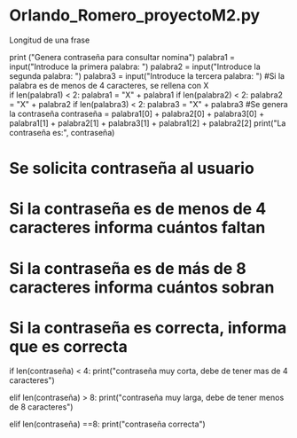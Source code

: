 # Orlando_Romero_proyectoM2.py
Longitud de una frase

print ("Genera contraseña para consultar nomina")
palabra1 = input("Introduce la primera palabra: ")
palabra2 = input("Introduce la segunda palabra: ")
palabra3 = input("Introduce la tercera palabra: ")
#Si la palabra es de menos de 4 caracteres, se rellena con X  
if len(palabra1) < 2:
    palabra1 = "X" + palabra1
if len(palabra2) < 2:
    palabra2 = "X" + palabra2
if len(palabra3) < 2:
    palabra3 = "X" + palabra3
#Se genera la contraseña
contraseña = palabra1[0] + palabra2[0] + palabra3[0] + palabra1[1] + palabra2[1] + palabra3[1] + palabra1[2] + palabra2[2]
print("La contraseña es:", contraseña)
       
# Se solicita contraseña al usuario
# Si la contraseña es de menos de 4 caracteres informa cuántos faltan
# Si la contraseña es de más de 8 caracteres informa cuántos sobran
# Si la contraseña es correcta, informa que es correcta

if len(contraseña) < 4:
    print("contraseña muy corta, debe de tener mas de 4 caracteres")

elif len(contraseña) > 8:
    print("contraseña muy larga, debe de tener menos de 8 caracteres")

elif len(contraseña) ==8:
    print("contraseña correcta")    
